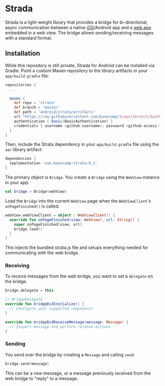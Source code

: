 # Strada

Strada is a light-weight library that provides a bridge for bi-directional, async communication between a native [iOS](https://github.com/hotwired/strada-ios)/Android app and a [web app](https://github.com/hotwired/strada-web) embedded in a web view. The bridge allows sending/receiving messages with a standard format.

## Installation

While this repository is still private, Strada for Android can be installed via Gradle. Point a custom Maven repository to the library artifacts in your `app/build.gradle` file:

```groovy
repositories {
  ...

  maven {
    def repo = 'strata'
    def branch = 'master'
    def path = 'android/strata/artifacts'
    url "https://raw.githubusercontent.com/basecamp/$repo/$branch/$path"
    authentication { basic(BasicAuthentication) }
    credentials { username <github-username>; password <github-access-token> }
  }
}
```

Then, include the Strata dependency in your `app/build.gradle` file using the `aar` library artifact:

```groovy
dependencies {
  implementation 'com.basecamp:strata:0.1'
}
```

The primary object is `Bridge`. You create a `Bridge` using the `WebView` instance in your app:

```kotlin
val bridge = Bridge(webView)
```

Load the `Bridge` into the current `WebView` page when the `WebViewClient`'s `onPageFinished()` is called:

```kotlin
webView.webViewClient = object : WebViewClient() {
  override fun onPageFinished(view: WebView?, url: String?) {
    super.onPageFinished(view, url)
    bridge.load()
  }
}
```

This injects the bundled strata.js file and setups everything needed for communicating with the web bridge.

### Receiving
To receive messages from the web bridge, you want to set a `delegate` on the bridge.

```kotlin
bridge.delegate = this

// BridgeDelegate
override fun bridgeDidInitialize() {
  // Configure your supported components
}

override fun bridgeDidReceiveMessage(message: Message) {
  // Inspect message and perform related actions
}
```

### Sending
You send over the bridge by creating a `Message` and calling `send`:

```kotlin
bridge.send(message)
```

This can be a new message, or a message previously received from the web bridge to "reply" to a message.
